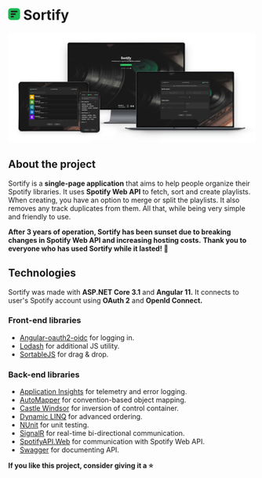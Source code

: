 # ![Mockup](logo.png) Sortify

![Mockup](mockup.png)

## About the project

Sortify is a **single-page application** that aims to help people organize their Spotify libraries.
It uses **Spotify Web API** to fetch, sort and create playlists. When creating, you have an option to merge or split the playlists.
It also removes any track duplicates from them. All that, while being very simple and friendly to use.

**After 3 years of operation, Sortify has been sunset due to breaking changes in Spotify Web API and increasing hosting costs.**
**Thank you to everyone who has used Sortify while it lasted! :green_heart:**

## Technologies

Sortify was made with **ASP&#46;NET Core 3.1** and **Angular 11.** It connects to user's Spotify account using **OAuth 2** and **OpenId Connect.**

### Front-end libraries

- [Angular-oauth2-oidc](https://www.npmjs.com/package/angular-oauth2-oidc/v/8.0.4) for logging in.
- [Lodash](https://www.npmjs.com/package/@types/lodash/v/4.14.168) for additional JS utility.
- [SortableJS](https://www.npmjs.com/package/ngx-sortablejs/v/3.1.4) for drag & drop.

### Back-end libraries

- [Application Insights](https://www.nuget.org/packages/Microsoft.ApplicationInsights.AspNetCore/2.17.0) for telemetry and error logging.
- [AutoMapper](https://www.nuget.org/packages/AutoMapper/10.0.0) for convention-based object mapping.
- [Castle Windsor](https://www.nuget.org/packages/Castle.Windsor/5.0.1) for inversion of control container.
- [Dynamic LINQ](https://www.nuget.org/packages/System.Linq.Dynamic.Core/1.2.5) for advanced ordering.
- [NUnit](https://www.nuget.org/packages/NUnit/3.13.1) for unit testing.
- [SignalR](https://www.nuget.org/packages/Microsoft.AspNetCore.SignalR/1.1.0) for real-time bi-directional communication.
- [SpotifyAPI.Web](https://www.nuget.org/packages/SpotifyAPI.Web/6.0.0-beta.12) for communication with Spotify Web API.
- [Swagger](https://www.nuget.org/packages/Swashbuckle.AspNetCore/5.6.3) for documenting API.

**If you like this project, consider giving it a :star:**
